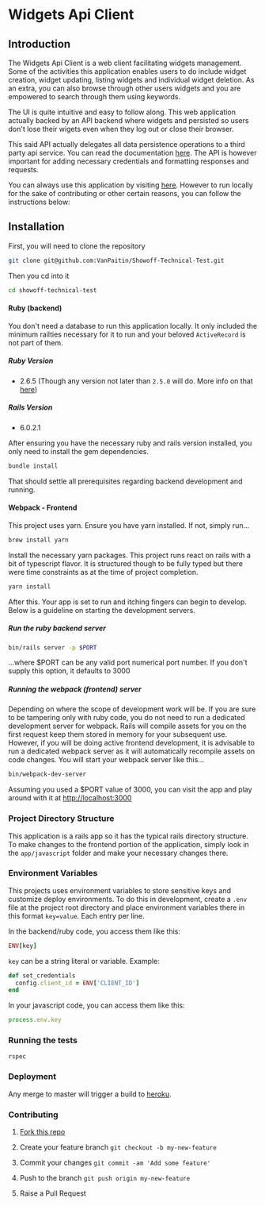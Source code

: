# Widgets Api Client

## Introduction

The Widgets Api Client is a web client facilitating widgets management. Some of the activities this application enables users to do include widget creation, widget updating, listing widgets and individual widget deletion. As an extra, you can also browse through other users widgets and you are empowered to search through them using keywords.

The UI is quite intuitive and easy to follow along. This web application actually backed by an API backend where widgets and persisted so users don't lose their wigets even when they log out or close their browser.

This said API actually delegates all data persistence operations to a third party api service. You can read the documentation [here](https://documenter.getpostman.com/view/263900/RztoL8FR). The API is however important for adding necessary credentials and formatting responses and requests.

You can always use this application by visiting [here](https://showoff-widgets-api-client.herokuapp.com/). However to run locally for the sake of contributing or other certain reasons, you can follow the instructions below:

## Installation

First, you will need to clone the repository
```bash
git clone git@github.com:VanPaitin/Showoff-Technical-Test.git
```
Then you cd into it

```bash
cd showoff-technical-test
```

#### Ruby (backend)

You don't need a database to run this application locally. It only included the minimum railties necessary for it to run and your beloved `ActiveRecord` is not part of them.

##### Ruby Version
* 2.6.5 (Though any version not later than `2.5.0` will do. More info on that [here](https://edgeguides.rubyonrails.org/upgrading_ruby_on_rails.html#ruby-versions))

##### Rails Version
* 6.0.2.1

After ensuring you have the necessary ruby and rails version installed, you only need to install the gem dependencies.

```bash
bundle install
```

That should settle all prerequisites regarding backend development and running.

#### Webpack - Frontend

This project uses yarn. Ensure you have yarn installed. If not, simply run...

```bash
brew install yarn
```

Install the necessary yarn packages. This project runs react on rails with a bit of typescript flavor. It is structured though to be fully typed but there were time constraints as at the time of project completion.

```bash
yarn install
```

After this. Your app is set to run and itching fingers can begin to develop. Below is a guideline on starting the development servers.

##### Run the ruby backend server

```bash
bin/rails server -p $PORT
```

...where $PORT can be any valid port numerical port number. If you don't supply this option, it defaults to 3000

##### Running the webpack (frontend) server

Depending on where the scope of development work will be. If you are sure to be tampering only with ruby code, you do not need to run a dedicated development server for webpack. Rails will compile assets for you on the first request keep them stored in memory for your subsequent use. However, if you will be doing active frontend development, it is advisable to run a dedicated webpack server as it will automatically recompile assets on code changes. You will start your webpack server like this...

```bash
bin/webpack-dev-server
```
Assuming you used a $PORT value of 3000, you can visit the app and play around with it at [http://localhost:3000](http://localhost:3000)


### Project Directory Structure

This application is a rails app so it has the typical rails directory structure. To make changes to the frontend portion of the application, simply look in the `app/javascript` folder and make your necessary changes there.

### Environment Variables

This projects uses environment variables to store sensitive keys and customize deploy environments. To do this in development, create a `.env` file at the project root directory and place environment variables there in this format `key=value`. Each entry per line.

In the backend/ruby code, you access them like this:

```ruby
ENV[key]
```
`key` can be a string literal or variable. Example:

```ruby
def set_credentials
  config.client_id = ENV['CLIENT_ID']
end
```
In your javascript code, you can access them like this:

```javascript
process.env.key
```

### Running the tests

```
rspec
```
### Deployment

Any merge to master will trigger a build to [heroku](https://showoff-widgets-api-client.herokuapp.com/).

### Contributing

1. [Fork this repo](https://github.com/VanPaitin/Showoff-Technical-Test/fork)

2. Create your feature branch `git checkout -b my-new-feature`

3. Commit your changes `git commit -am 'Add some feature'`

4. Push to the branch `git push origin my-new-feature`

5. Raise a Pull Request
